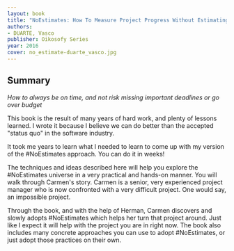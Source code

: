 ```yaml
---
layout: book
title: "NoEstimates: How To Measure Project Progress Without Estimating"
authors:
- DUARTE, Vasco
publisher: Oikosofy Series
year: 2016
cover: no_estimate-duarte_vasco.jpg
---
```


## Summary

*How to always be on time, and not risk missing important deadlines or go over budget*

This book is the result of many years of hard work, and plenty of lessons learned. I wrote it because I believe we can do better than the accepted "status quo" in the software industry.

It took me years to learn what I needed to learn to come up with my version of the #NoEstimates approach. You can do it in weeks!

The techniques and ideas described here will help you explore the #NoEstimates universe in a very practical and hands-on manner. You will walk through Carmen's story. Carmen is a senior, very experienced project manager who is now confronted with a very difficult project. One would say, an impossible project.

Through the book, and with the help of Herman, Carmen discovers and slowly adopts #NoEstimates which helps her turn that project around. Just like I expect it will help with the project you are in right now. The book also includes many concrete approaches you can use to adopt #NoEstimates, or just adopt those practices on their own.